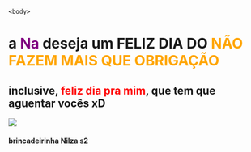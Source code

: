 <!DOCTYPE html>
<html lang="pt-br">
<head>
    <meta charset="UTF-8">
    <meta http-equiv="X-UA-Compatible" content="IE=edge">
    <meta name="viewport" content="width=device-width, initial-scale=1.0">
    <title>trabalho escravo</title>
</head>
    
    <body> 
<h1>a <font color= purple> Na </font>deseja um FELIZ DIA DO <font color= orange> NÃO FAZEM MAIS QUE OBRIGAÇÃO </font></h1>
<h2> inclusive,<font color= "red"> feliz dia pra mim</font>, que tem que aguentar vocês xD </h2>
        
</body>
</html>

<img src="https://blog.usare.com.br/wp-content/uploads/2022/12/meme-dia-do-trabalho-seu-madruga-1.jpg"> 
<h4>brincadeirinha Nilza s2</h4>
   
